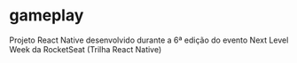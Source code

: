 # gameplay
Projeto React Native desenvolvido durante a 6ª edição do evento Next Level Week da RocketSeat (Trilha React Native)
